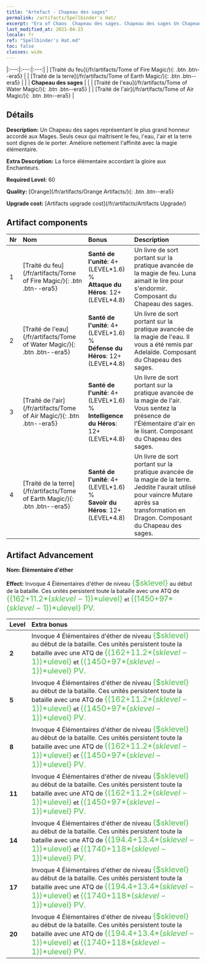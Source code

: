 ```yaml
---
title: "Artefact - Chapeau des sages"
permalink: /artifacts/Spellbinder's Hat/
excerpt: "Era of Chaos  Chapeau des sages. Chapeau des sages Un Chapeau des sages représentant le plus grand honneur accordé aux Mages. Seuls ceux qui maîtrisent le feu, l'eau, l'air et la terre sont dignes de le porter. Améliore nettement l'affinité avec la magie élémentaire."
last_modified_at: 2021-04-23
locale: fr
ref: "Spellbinder's Hat.md"
toc: false
classes: wide
---
```


  |:---:|:---:|:---:| 
  | [Traité du feu](/fr/artifacts/Tome of Fire Magic/){: .btn .btn--era5} |   | [Traité de la terre](/fr/artifacts/Tome of Earth Magic/){: .btn .btn--era5} | 
  |   | **Chapeau des sages** |  | 
  | [Traité de l'eau](/fr/artifacts/Tome of Water Magic/){: .btn .btn--era5} |   | [Traité de l'air](/fr/artifacts/Tome of Air Magic/){: .btn .btn--era5} | 


## Détails

 **Description:** Un Chapeau des sages représentant le plus grand honneur accordé aux Mages. Seuls ceux qui maîtrisent le feu, l'eau, l'air et la terre sont dignes de le porter. Améliore nettement l'affinité avec la magie élémentaire.

 **Extra Description:** La force élémentaire accordant la gloire aux Enchanteurs.

 **Required Level:** 60

 **Quality:** [Orange](/fr/artifacts/Orange Artifacts/){: .btn .btn--era5}

 **Upgrade cost:** [Artifacts upgrade cost](/fr/artifacts/Artifacts Upgrade/)



## Artifact components

  | Nr |    Nom    |   Bonus | Description | 
  |:---|:-----------|:--------|:------------| 
  | 1 | [Traité du feu](/fr/artifacts/Tome of Fire Magic/){: .btn .btn--era5} | **Santé de l'unité**: 4+(LEVEL\*1.6) %<br/>**Attaque du Héros**: 12+(LEVEL\*4.8) | Un livre de sort portant sur la pratique avancée de la magie de feu. Luna aimait le lire pour s'endormir. Composant du Chapeau des sages. | 
  | 2 | [Traité de l'eau](/fr/artifacts/Tome of Water Magic/){: .btn .btn--era5} | **Santé de l'unité**: 4+(LEVEL\*1.6) %<br/>**Défense du Héros**: 12+(LEVEL\*4.8) | Un livre de sort portant sur la pratique avancée de la magie de l'eau. Il vous a été remis par Adelaïde. Composant du Chapeau des sages. | 
  | 3 | [Traité de l'air](/fr/artifacts/Tome of Air Magic/){: .btn .btn--era5} | **Santé de l'unité**: 4+(LEVEL\*1.6) %<br/>**Intelligence du Héros**: 12+(LEVEL\*4.8) | Un livre de sort portant sur la pratique avancée de la magie de l'air. Vous sentez la présence de l'Élémentaire d'air en le lisant. Composant du Chapeau des sages. | 
  | 4 | [Traité de la terre](/fr/artifacts/Tome of Earth Magic/){: .btn .btn--era5} | **Santé de l'unité**: 4+(LEVEL\*1.6) %<br/>**Savoir du Héros**: 12+(LEVEL\*4.8) | Un livre de sort portant sur la pratique avancée de la magie de la terre. Jeddite l'aurait utilisé pour vaincre Mutare après sa transformation en Dragon. Composant du Chapeau des sages. | 


## Artifact Advancement

 **Nom: Élémentaire d'éther**

 **Effect:** Invoque 4 Élémentaires d'éther de niveau <span style="color: #48b946;font-size:20px">{$sklevel}</span> au début de la bataille. Ces unités persistent toute la bataille avec une ATQ de <span style="color: #48b946;font-size:20px">{(162+11.2*($sklevel-1))*$ulevel}</span> et <span style="color: #48b946;font-size:20px">{(1450+97*($sklevel-1))*$ulevel} PV.</span>

  |  Level  |    Extra bonus  | 
  |:--------|:----------------| 
  | **2** | Invoque 4 Élémentaires d'éther de niveau <span style="color: #48b946;font-size:20px">{$sklevel}</span> au début de la bataille. Ces unités persistent toute la bataille avec une ATQ de <span style="color: #48b946;font-size:20px">{(162+11.2*($sklevel-1))*$ulevel}</span> et <span style="color: #48b946;font-size:20px">{(1450+97*($sklevel-1))*$ulevel} PV.</span> | 
  | **5** | Invoque 4 Élémentaires d'éther de niveau <span style="color: #48b946;font-size:20px">{$sklevel}</span> au début de la bataille. Ces unités persistent toute la bataille avec une ATQ de <span style="color: #48b946;font-size:20px">{(162+11.2*($sklevel-1))*$ulevel}</span> et <span style="color: #48b946;font-size:20px">{(1450+97*($sklevel-1))*$ulevel} PV.</span> | 
  | **8** | Invoque 4 Élémentaires d'éther de niveau <span style="color: #48b946;font-size:20px">{$sklevel}</span> au début de la bataille. Ces unités persistent toute la bataille avec une ATQ de <span style="color: #48b946;font-size:20px">{(162+11.2*($sklevel-1))*$ulevel}</span> et <span style="color: #48b946;font-size:20px">{(1450+97*($sklevel-1))*$ulevel} PV.</span> | 
  | **11** | Invoque 4 Élémentaires d'éther de niveau <span style="color: #48b946;font-size:20px">{$sklevel}</span> au début de la bataille. Ces unités persistent toute la bataille avec une ATQ de <span style="color: #48b946;font-size:20px">{(162+11.2*($sklevel-1))*$ulevel}</span> et <span style="color: #48b946;font-size:20px">{(1450+97*($sklevel-1))*$ulevel} PV.</span> | 
  | **14** | Invoque 4 Élémentaires d'éther de niveau <span style="color: #48b946;font-size:20px">{$sklevel}</span> au début de la bataille. Ces unités persistent toute la bataille avec une ATQ de <span style="color: #48b946;font-size:20px">{(194.4+13.4*($sklevel-1))*$ulevel}</span> et <span style="color: #48b946;font-size:20px">{(1740+118*($sklevel-1))*$ulevel} PV.</span> | 
  | **17** | Invoque 4 Élémentaires d'éther de niveau <span style="color: #48b946;font-size:20px">{$sklevel}</span> au début de la bataille. Ces unités persistent toute la bataille avec une ATQ de <span style="color: #48b946;font-size:20px">{(194.4+13.4*($sklevel-1))*$ulevel}</span> et <span style="color: #48b946;font-size:20px">{(1740+118*($sklevel-1))*$ulevel} PV.</span> | 
  | **20** | Invoque 4 Élémentaires d'éther de niveau <span style="color: #48b946;font-size:20px">{$sklevel}</span> au début de la bataille. Ces unités persistent toute la bataille avec une ATQ de <span style="color: #48b946;font-size:20px">{(194.4+13.4*($sklevel-1))*$ulevel}</span> et <span style="color: #48b946;font-size:20px">{(1740+118*($sklevel-1))*$ulevel} PV.</span> | 
